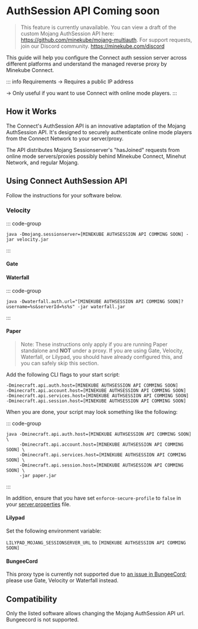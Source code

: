 # AuthSession API <VPBadge type='danger'>Coming soon</VPBadge>

> This feature is currently unavailable.
> You can view a draft of the custom Mojang AuthSession API here: https://github.com/minekube/mojang-multiauth.
> For support requests, join our Discord community. https://minekube.com/discord

This guide will help you configure the Connect auth session server across different platforms and
understand the managed reverse proxy by Minekube Connect.

::: info Requirements
-> Requires a public IP address

-> Only useful if you want to use Connect with online mode players.
:::

## How it Works

The Connect's AuthSession API is an innovative adaptation of the Mojang AuthSession API. It's designed to securely
authenticate online mode players from the Connect Network to your server/proxy.

The API distributes Mojang Sessionserver's "hasJoined" requests from online mode servers/proxies possibly behind
Minekube Connect,
Minehut Network, and regular Mojang.

## Using Connect AuthSession API

Follow the instructions for your software below.

### Velocity

::: code-group

```shell [Terminal]
java -Dmojang.sessionserver=[MINEKUBE AUTHSESSION API COMMING SOON] -jar velocity.jar
```

:::

#### Gate

#### Waterfall

::: code-group

```shell [Terminal]
java -Dwaterfall.auth.url="[MINEKUBE AUTHSESSION API COMMING SOON]?username=%s&serverId=%s%s" -jar waterfall.jar
```

:::

#### Paper

> Note: These instructions only apply if you are running Paper standalone and **NOT** under a proxy.
> If you are using Gate, Velocity, Waterfall, or Lilypad, you should have already configured this, and you can safely skip
> this section.

Add the following CLI flags to your start script:

```shell
-Dminecraft.api.auth.host=[MINEKUBE AUTHSESSION API COMMING SOON]
-Dminecraft.api.account.host=[MINEKUBE AUTHSESSION API COMMING SOON]
-Dminecraft.api.services.host=[MINEKUBE AUTHSESSION API COMMING SOON]
-Dminecraft.api.session.host=[MINEKUBE AUTHSESSION API COMMING SOON]
```

When you are done, your script may look something like the following:

::: code-group

```shell [Terminal]
java -Dminecraft.api.auth.host=[MINEKUBE AUTHSESSION API COMMING SOON] \
     -Dminecraft.api.account.host=[MINEKUBE AUTHSESSION API COMMING SOON] \
     -Dminecraft.api.services.host=[MINEKUBE AUTHSESSION API COMMING SOON] \
     -Dminecraft.api.session.host=[MINEKUBE AUTHSESSION API COMMING SOON] \
     -jar paper.jar
```

:::

In addition, ensure that you have set `enforce-secure-profile` to `false` in
your [server.properties](http://server.properties) file.

#### Lilypad

Set the following environment variable:

`LILYPAD_MOJANG_SESSIONSERVER_URL` to `[MINEKUBE AUTHSESSION API COMMING SOON]`

#### BungeeCord

This proxy type is currently not supported due
to [an issue in BungeeCord](https://github.com/SpigotMC/BungeeCord/pull/3201); please use Gate, Velocity or Waterfall
instead.

## Compatibility

Only the listed software allows changing the Mojang AuthSession API url.
Bungeecord is not supported.